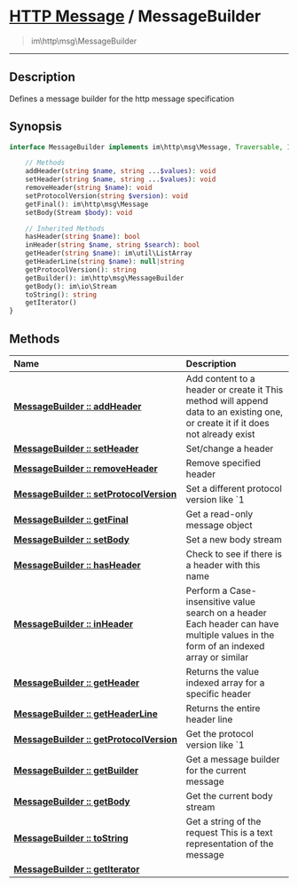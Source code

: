 # [HTTP Message](http.md) / MessageBuilder
 > im\http\msg\MessageBuilder
____

## Description
Defines a message builder for the http message specification

## Synopsis
```php
interface MessageBuilder implements im\http\msg\Message, Traversable, IteratorAggregate {

    // Methods
    addHeader(string $name, string ...$values): void
    setHeader(string $name, string ...$values): void
    removeHeader(string $name): void
    setProtocolVersion(string $version): void
    getFinal(): im\http\msg\Message
    setBody(Stream $body): void

    // Inherited Methods
    hasHeader(string $name): bool
    inHeader(string $name, string $search): bool
    getHeader(string $name): im\util\ListArray
    getHeaderLine(string $name): null|string
    getProtocolVersion(): string
    getBuilder(): im\http\msg\MessageBuilder
    getBody(): im\io\Stream
    toString(): string
    getIterator()
}
```

## Methods
| Name | Description |
| :--- | :---------- |
| [__MessageBuilder&nbsp;::&nbsp;addHeader__](http-MessageBuilder-addHeader.md) | Add content to a header or create it  This method will append data to an existing one, or create it if it does not already exist |
| [__MessageBuilder&nbsp;::&nbsp;setHeader__](http-MessageBuilder-setHeader.md) | Set/change a header |
| [__MessageBuilder&nbsp;::&nbsp;removeHeader__](http-MessageBuilder-removeHeader.md) | Remove specified header |
| [__MessageBuilder&nbsp;::&nbsp;setProtocolVersion__](http-MessageBuilder-setProtocolVersion.md) | Set a different protocol version like `1 |
| [__MessageBuilder&nbsp;::&nbsp;getFinal__](http-MessageBuilder-getFinal.md) | Get a read-only message object |
| [__MessageBuilder&nbsp;::&nbsp;setBody__](http-MessageBuilder-setBody.md) | Set a new body stream |
| [__MessageBuilder&nbsp;::&nbsp;hasHeader__](http-MessageBuilder-hasHeader.md) | Check to see if there is a header with this name |
| [__MessageBuilder&nbsp;::&nbsp;inHeader__](http-MessageBuilder-inHeader.md) | Perform a Case-insensitive value search on a header  Each header can have multiple values in the form of an indexed array or similar |
| [__MessageBuilder&nbsp;::&nbsp;getHeader__](http-MessageBuilder-getHeader.md) | Returns the value indexed array for a specific header |
| [__MessageBuilder&nbsp;::&nbsp;getHeaderLine__](http-MessageBuilder-getHeaderLine.md) | Returns the entire header line |
| [__MessageBuilder&nbsp;::&nbsp;getProtocolVersion__](http-MessageBuilder-getProtocolVersion.md) | Get the protocol version like `1 |
| [__MessageBuilder&nbsp;::&nbsp;getBuilder__](http-MessageBuilder-getBuilder.md) | Get a message builder for the current message |
| [__MessageBuilder&nbsp;::&nbsp;getBody__](http-MessageBuilder-getBody.md) | Get the current body stream |
| [__MessageBuilder&nbsp;::&nbsp;toString__](http-MessageBuilder-toString.md) | Get a string of the request  This is a text representation of the message |
| [__MessageBuilder&nbsp;::&nbsp;getIterator__](http-MessageBuilder-getIterator.md) |  |
